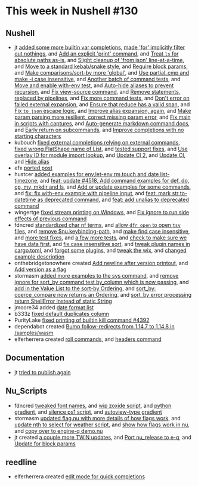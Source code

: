 # This week in Nushell #130


## Nushell

- jt [added some more builtin var completions](https://github.com/nushell/nushell/pull/4540), [made 'for' implicitly filter out nothings](https://github.com/nushell/nushell/pull/4536), and [Add an explicit 'print' command](https://github.com/nushell/nushell/pull/4535), and [Treat `ls` for absolute paths as-is](https://github.com/nushell/nushell/pull/4513), and [Slight cleanup of 'from json' line-at-a-time](https://github.com/nushell/nushell/pull/4512), and [Move to a standard kebab/snake style](https://github.com/nushell/nushell/pull/4509), and [Require block params](https://github.com/nushell/nushell/pull/4505), and [Make comparisons/sort-by more 'global'](https://github.com/nushell/nushell/pull/4500), and [Use partial_cmp and make -i case insensitive](https://github.com/nushell/nushell/pull/4498), and [Another batch of command tests](https://github.com/nushell/nushell/pull/4496), and [Move and enable with-env test](https://github.com/nushell/nushell/pull/4489), and [Auto-hide aliases to prevent recursion](https://github.com/nushell/nushell/pull/4487), and [Fix view-source command](https://github.com/nushell/nushell/pull/4486), and [Remove statements, replaced by pipelines](https://github.com/nushell/nushell/pull/4482), and [Fix more command tests](https://github.com/nushell/nushell/pull/4481), and [Don't error on failed external expansion](https://github.com/nushell/nushell/pull/4480), and [Ensure that reduce has a valid span](https://github.com/nushell/nushell/pull/4479), and [Fix `to json` escape logic](https://github.com/nushell/nushell/pull/4478), and [Improve alias expansion, again](https://github.com/nushell/nushell/pull/4474), and [Make param parsing more resilient, correct missing param error](https://github.com/nushell/nushell/pull/4470), and [Fix main in scripts with captures](https://github.com/nushell/nushell/pull/4468), and [Auto-generate markdown command docs](https://github.com/nushell/nushell/pull/4451), and [Early return on subcommands](https://github.com/nushell/nushell/pull/4443), and [Improve completions with no starting characters](https://github.com/nushell/nushell/pull/4433) 
- kubouch [fixed external completions relying on external commands](https://github.com/nushell/nushell/pull/4538), [fixed wrong FlatShape name of List](https://github.com/nushell/nushell/pull/4532), and [tested support fixes](https://github.com/nushell/nushell/pull/4517), and [Use overlay ID for module import lookup](https://github.com/nushell/nushell/pull/4514), and [Update CI 2](https://github.com/nushell/nushell/pull/4456), and [Update CI](https://github.com/nushell/nushell/pull/4445), and [Hide alias](https://github.com/nushell/nushell/pull/4432) 
- efx [ported post](https://github.com/nushell/nushell/pull/4537) 
- hustcer [added examples for env,let-env,rm,touch and date list-timezone](https://github.com/nushell/nushell/pull/4531), and [feat: update #4518, Add command examples for def, do, cp, mv, mkdir and ls](https://github.com/nushell/nushell/pull/4528), and [Add or update examples for some commands](https://github.com/nushell/nushell/pull/4521), and [fix: fix with-env example with pipeline input](https://github.com/nushell/nushell/pull/4458), and [feat: mark str to-datetime as deprecated command](https://github.com/nushell/nushell/pull/4448), and [feat: add unalias to deprecated command](https://github.com/nushell/nushell/pull/4440) 
- wingertge [fixed stream printing on Windows](https://github.com/nushell/nushell/pull/4527), and [Fix ignore to run side effects of previous command](https://github.com/nushell/nushell/pull/4510) 
- fdncred [standardized char nf terms](https://github.com/nushell/nushell/pull/4520), and [allow `dfr open` to open `tsv` files](https://github.com/nushell/nushell/pull/4516), and [remove $nu.keybinding-path](https://github.com/nushell/nushell/pull/4515), and [make find case insensitive](https://github.com/nushell/nushell/pull/4502), and [more test fixes](https://github.com/nushell/nushell/pull/4499), and [a few more tests](https://github.com/nushell/nushell/pull/4488), and [check to make sure we have data first](https://github.com/nushell/nushell/pull/4484), and [fix case insensitive sort](https://github.com/nushell/nushell/pull/4449), and [tweak plugin names in cargo.toml](https://github.com/nushell/nushell/pull/4441), and [forgot some plugins](https://github.com/nushell/nushell/pull/4439), and [tweak the wix](https://github.com/nushell/nushell/pull/4438), and [changed example description](https://github.com/nushell/nushell/pull/4434) 
- onthebridgetonowhere created [Add newline after version printout](https://github.com/nushell/nushell/pull/4508), and [Add version as a flag](https://github.com/nushell/nushell/pull/4507) 
- stormasm [added more examples to the sys command](https://github.com/nushell/nushell/pull/4491), and [remove ignore for sort_by command test by_column which is now passing](https://github.com/nushell/nushell/pull/4465), and [add in the Value List to the sort-by Ordering](https://github.com/nushell/nushell/pull/4464), and [sort_by: coerce_compare now returns an Ordering](https://github.com/nushell/nushell/pull/4461), and [sort_by error processing return ShellError instead of static String](https://github.com/nushell/nushell/pull/4453) 
- jmoore34 added [date format list](https://github.com/nushell/nushell/pull/4485) 
- b333z [fixed default duplicates column](https://github.com/nushell/nushell/pull/4452) 
- PurityLake [fixed printing of builtin kill command #4392](https://github.com/nushell/nushell/pull/4447) 
- dependabot created [Bump follow-redirects from 1.14.7 to 1.14.8 in /samples/wasm](https://github.com/nushell/nushell/pull/4446) 
- elferherrera created [roll commands](https://github.com/nushell/nushell/pull/4437), and [headers command](https://github.com/nushell/nushell/pull/4414) 

## Documentation

- jt [tried to publish again](https://github.com/nushell/nushell.github.io/pull/221) 

## Nu_Scripts

- fdncred [tweaked font names](https://github.com/nushell/nu_scripts/pull/155), and [wip zoxide script](https://github.com/nushell/nu_scripts/pull/152), and [python gradient](https://github.com/nushell/nu_scripts/pull/151), and [silence ps1 script](https://github.com/nushell/nu_scripts/pull/150), and [autoview-type gradient](https://github.com/nushell/nu_scripts/pull/146) 
- stormasm [updated flag.nu with more details of how flags work](https://github.com/nushell/nu_scripts/pull/154), and [update nth to select for weather script](https://github.com/nushell/nu_scripts/pull/147), and [show how flags work in nu](https://github.com/nushell/nu_scripts/pull/145), and [copy over to engine-q demo.nu](https://github.com/nushell/nu_scripts/pull/144) 
- jt created [a couple more TWiN updates](https://github.com/nushell/nu_scripts/pull/153), and [Port nu_release to e-q](https://github.com/nushell/nu_scripts/pull/149), and [Update for block params](https://github.com/nushell/nu_scripts/pull/148) 

## reedline

- elferherrera created [edit mode for quick completions](https://github.com/nushell/reedline/pull/318) 

